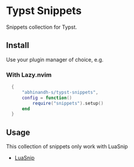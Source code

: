 # Typst Snippets

Snippets collection for Typst.

## Install

Use your plugin manager of choice, e.g.

### With Lazy.nvim

```lua
  {
      "abhinandh-s/typst-snippets",
      config = function()
          require("snippets").setup()
      end
  }
```

## Usage

This collection of snippets only work with LuaSnip

- [LuaSnip](https://github.com/L3MON4D3/LuaSnip)
